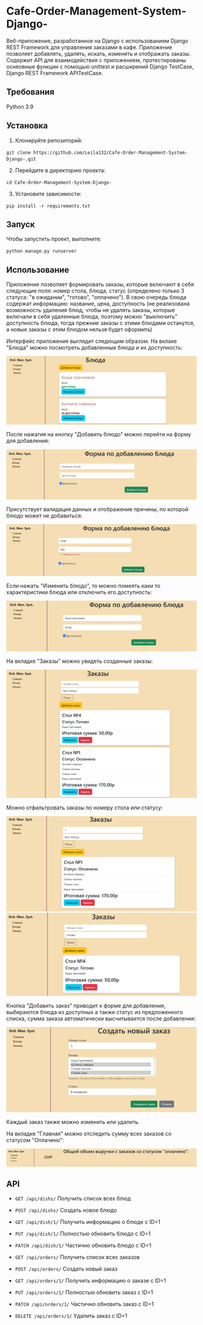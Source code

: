 # Cafe-Order-Management-System-Django-

Веб-приложение, разработанное на Django с использованием Django REST Framework для управления заказами в кафе. Приложение позволяет добавлять, удалять, искать, изменять и отображать заказы. Содержит API для взаимодействия с приложением, протестированы оснеовные функции с помощью unittest и расширений Django TestCase, Django REST Framework APITestCase.

## Требования

Python 3.9

## Установка

1. Клонируйте репозиторий:

`git clone https://github.com/Leila132/Cafe-Order-Management-System-Django-.git`

2. Перейдите в директорию проекта:

`cd Cafe-Order-Management-System-Django-`

3. Установите зависимости:

`pip install -r requirements.txt`

## Запуск

Чтобы запустить проект, выполните:

`python manage.py runserver`

## Использование

Приложение позволяет формировать заказы, которые включают в себя следующие поля: номер стола, блюда, статус (определено только 3 статуса: "в ожидании", "готово", "оплачено"). В свою очередь блюда содержат информацию: название, цена, доступность (не реализована возможность удаления блюд, чтобы не удалять заказы, которые включали в себя удаленные блюда, поэтому можно "выключить" доступность блюда, тогда прежние заказы с этими блюдами останутся, а новые заказы с этим блюдом нельзя будет оформить)

Интерфейс приложения выглядит следющим образом. На вклаке "Блюда" можно посмотреть добавленные блюда и их доступность:

![](images/dishs.png)

После нажатия на кнопку "Добавить блюдо" можно перейти на форму для добавления:

![](images/add_dish.png)

Присутствует валидация данных и отображение причины, по которой блюдо может не добавиться:

![](images/add_dish_er.png)

Если нажать "Изменить блюдо", то можно помеять каки то характеристики блюда или отключить его доступность:

![](images/update_dish.png)

На вкладке "Заказы" можно увидеть созданные заказы:

![](images/orders.png)

Можно отфильтровать заказы по номеру стола или статусу:

![](images/filter1.png)
![](images/filter2.png)

Кнопка "Добавить заказ" приводит к форме для добавления, выбираются блюда из доступных а также статус из предложенного списка, сумма заказа автоматически высчитывается после добавления:

![](images/add_order.png)

Каждый заказ также можно изменить или удалить.

На вкладке "Главная" можно отследить сумму всех заказов со статусом "Оплачено":

![](images/main.png)

## API

- `GET /api/dishs/` Получить список всех блюд  
- `POST /api/dishs/` Создать новое блюдо  
- `GET /api/dish/1/` Получить информацию о блюде с ID=1  
- `PUT /api/dish/1/` Полностью обновить блюдо с ID=1  
- `PATCH /api/dish/1/` Частично обновить блюдо с ID=1  

- `GET /api/orders/` Получить список всех заказов  
- `POST /api/orders/` Создать новый заказ  
- `GET /api/orders/1/` Получить информацию о заказе с ID=1  
- `PUT /api/orders/1/` Полностью обновить заказ с ID=1  
- `PATCH /api/orders/1/` Частично обновить заказ с ID=1  
- `DELETE /api/orders/1/` Удалить заказ с ID=1